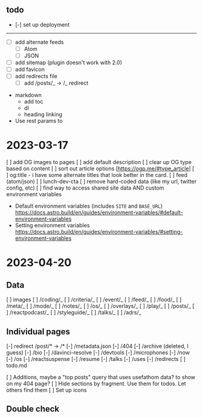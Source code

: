 ## todo

- [-] set up deployment

---

- [ ] add alternate feeds
  - [ ] Atom
  - [ ] JSON
- [ ] add sitemap (plugin doesn't work with 2.0)
- [ ] add favicon
- [ ] add redirects file
  - [ ] add /posts/_ -> /_ redirect
- markdown
  - add toc
  - dl
  - heading linking
- Use rest params to

# 2023-03-17

[ ] add OG images to pages
[ ] add default description
[ ] clear up OG type based on content
[ ] sort out article options [https://ogp.me/#type_article]
[ ] og:title - i have some alternate titles that look better in the card.
[ ] feed (atom/json)
[ ] lunch-dev-cta
[ ] remove hard-coded data (like my url, twitter config, etc)
[ ] find way to access shared site data AND custom environment variables

- Default environment variables (includes `SITE` and `BASE_URL`) https://docs.astro.build/en/guides/environment-variables/#default-environment-variables
- Setting environment variables https://docs.astro.build/en/guides/environment-variables/#setting-environment-variables

# 2023-04-20

## Data

[ ] images
[ ] /coding/_
[ ] /criteria/_
[ ] /event/_
[ ] /feed/_
[ ] /food/_
[ ] /meta/_
[ ] /mode/_
[ ] /notes/_
[ ] /os/_
[ ] /overlays/_
[ ] /play/_
[ ] /posts/_
[ ] /reactpodcast/_
[ ] /styleguide/_
[ ] /talks/_
[ ] /adrs/_

## Individual pages

[-] redirect /post/* -> /*
[-] /metadata.json
[-] /404
[-] /archive (deleted, I guess)
[-] /bio
[-] /davinci-resolve
[-] /devtools
[-] /microphones
[-] /now
[-] /os
[-] /reactsuspense
[-] /resume
[-] /talks
[-] /uses
[-] /redirects
[ ] todo.md

[ ] Additions, maybe a "top posts" query that uses usefathom data? to show on my 404 page?
[ ] Hide sections by fragment. Use them for todos. Let others find them
[ ] Set up icons

## Double check
